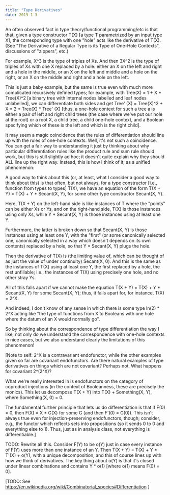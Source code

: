 ```yaml
---
title: "Type Derivatives"
date: 2019-1-3
---
```


An often observed fact in type theory/functional programming/etc is that that, given a type constructor T(X) [a type T parametrized by an input type X], the corresponding type with one "hole" acts like the derivative of T(X). (See "The Derivative of a Regular Type is its Type of One-Hole Contexts", discussions of "zippers", etc.)

For example, X^3 is the type of triples of Xs. And then 3X^2 is the type of triples of Xs with one X replaced by a hole: either an X on the left and right and a hole in the middle, or an X on the left and middle and a hole on the right, or an X on the middle and right and a hole on the left.

This is just a baby example, but the same is true even with much more complicated recursively defined types; for example, with Tree(X) = 1 + X * Tree(X)^2 [a binary tree with internal nodes labelled and leaf nodes unlabelled], we can differentiate both sides and get Tree' (X) = Tree(X)^2 + X * 2 * Tree(X) * Tree' (X) [thus, a one-hole context for such a tree a is either a pair of left and right child trees (the case where we've put our hole at the root) or a root X, a child tree, a child one-hole context, and a Boolean specifying which of these is the left and which is the right child].

It may seem a magic coincidence that the rules of differentiation should line up with the rules of one-hole contexts. Well, it's not such a coincidence. You can get a fair way to understanding it just by thinking about why particular differentiation rules like the product rule and sum rule should work, but this is still slightly ad hoc; it doesn't quite explain why they should ALL line up the right way. Instead, this is how I think of it, as a unified phenomenon:

A good way to think about this (or, at least, what I consider a good way to think about this) is that often, but not always, for a type constructor [i.e., function from types to types] T(X), we have an equation of the form T(X + Y) = T(X) + Y * Secant(X, Y), for some other type constructor Secant(X, Y).

Here, T(X + Y) on the left-hand side is like instances of T where the "points" can be either Xs or Ys, and on the right-hand side, T(X) is those instances using only Xs, while Y * Secant(X, Y) is those instances using at least one Y.

Furthermore, the latter is broken down so that Secant(X, Y) is those instances using at least one Y, with the "first" (or some canonically selected one, canonically selected in a way which doesn't depends on its own contents) replaced by a hole, so that Y * Secant(X, Y) plugs the hole.

Then the derivative of T(X) is (the limiting value of, which can be thought of as just the value of under continuity) Secant(X, 0). And this is the same as the instances of T(X) using at least one Y, the first replaced by a hole, the rest unfillable; i.e., the instances of T(X) using precisely one hole, and no other stray Ys.

All of this falls apart if we cannot make the equation T(X + Y) = T(X) + Y * Secant(X, Y) for some Secant(X, Y); thus, it falls apart for, for instance, T(X) = 2^X.

And indeed, I don't know of any sense in which there is some type ln(2) * 2^X acting like "the type of functions from X to Booleans with one hole where the datum of an X would normally go".

So by thinking about the correspondence of type differentiation the way I like, not only do we understand the correspondence with one-hole contexts in nice cases, but we also understand clearly the limitations of this phenomenon!

[Note to self: 2^X is a contravariant endofunctor, while the other examples given so far are covariant endofunctors. Are there natural examples of type derivatives on things which are not covariant? Perhaps not. What happens for covariant 2^(2^X)?

What we're really interested in is endofunctors on the category of coproduct injections (in the context of Booleanness, these are precisely the monics). This let us decompose T(X + Y) into T(X) + Something(X, Y), where Something(X, 0) = 0.

The fundamental further principle that lets us do differentiation is that if F(0) = 0, then F(X) = X * G(X) for some G (and then F'(0) = G(0)). This isn't always true even for injection-preserving endofunctors, though; consider, e.g., the functor which reflects sets into propositions (so it sends 0 to 0 and everything else to 1). Thus, just as in analysis class, not everything is differentiable.]

TODO: Rewrite all this. Consider F(Y) to be o(Y) just in case every instance of F(Y) uses more than one instance of an Y. Then T(X + Y) = T(X) + Y * T'(X) + o(Y), with a unique decomposition, and this of course lines up with how we think of derivatives. The key thing about o(Y) is that it's closed under linear combinations and contains Y * o(1) [where o(1) means F(0) = 0].

[TODO: See https://en.wikipedia.org/wiki/Combinatorial_species#Differentiation ]